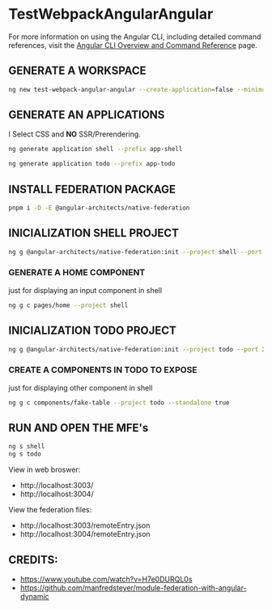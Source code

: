 # TestWebpackAngularAngular

For more information on using the Angular CLI, including detailed command references, visit the [Angular CLI Overview and Command Reference](https://angular.dev/tools/cli) page.

## GENERATE A WORKSPACE
```bash
ng new test-webpack-angular-angular --create-application=false --minimal=true --package-manager=pnpm -S
```

## GENERATE AN APPLICATIONS

I Select CSS and **NO** SSR/Prerendering.

```bash
ng generate application shell --prefix app-shell
```

```bash
ng generate application todo --prefix app-todo
```

## INSTALL FEDERATION PACKAGE
```bash
pnpm i -D -E @angular-architects/native-federation
```

## INICIALIZATION SHELL PROJECT
```bash
ng g @angular-architects/native-federation:init --project shell --port 3003 --type dynamic-host
```

### GENERATE A HOME COMPONENT

just for displaying an input component in shell

```bash
ng g c pages/home --project shell
```

## INICIALIZATION TODO PROJECT
```bash
ng g @angular-architects/native-federation:init --project todo --port 3004 --type dynamic-host
```

### CREATE A COMPONENTS IN TODO TO EXPOSE

just for displaying other component in shell

```bash
ng g c components/fake-table --project todo --standalone true
```

## RUN AND OPEN THE MFE's

```bash
ng s shell
ng s todo
```

View in web broswer:
- http://localhost:3003/
- http://localhost:3004/

View the federation files:
- http://localhost:3003/remoteEntry.json
- http://localhost:3004/remoteEntry.json


## CREDITS:
- https://www.youtube.com/watch?v=H7e0DURQL0s
- https://github.com/manfredsteyer/module-federation-with-angular-dynamic
